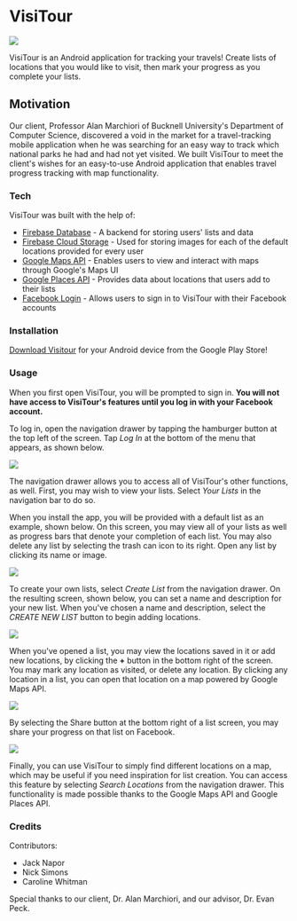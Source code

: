# VisiTour

![](figures/ic_launcherpng)

VisiTour is an Android application for tracking your travels!  Create lists of locations that you would like to visit, then mark your progress as you complete your lists.

## Motivation
Our client, Professor Alan Marchiori of Bucknell University's Department of Computer Science, discovered a void in the market for a travel-tracking mobile application when he was searching for an easy way to track which national parks he had
and had not yet visited.  We built VisiTour to meet the client's wishes for an easy-to-use Android application that enables travel progress tracking with map functionality.  

### Tech

VisiTour was built with the help of:

* [Firebase Database](https://firebase.google.com/) - A backend for storing users' lists and data
* [Firebase Cloud Storage](https://firebase.google.com/docs/storage/) - Used for storing images for each of the default locations provided for every user
* [Google Maps API](https://developers.google.com/maps/documentation/) - Enables users to view and interact with maps through Google's Maps UI  
* [Google Places API](https://developers.google.com/places/web-service/intro) - Provides data about locations that users add to their lists
* [Facebook Login](https://developers.facebook.com/docs/facebook-login/) - Allows users to sign in to VisiTour with their Facebook accounts

### Installation
[Download Visitour](https://goo.gl/y1EbJP) for your Android device from the Google Play Store!

### Usage
When you first open VisiTour, you will be prompted to sign in.  **You will not have access to VisiTour's features until you log in with your Facebook account.**  

To log in, open the navigation drawer by tapping the hamburger button at the top left of the screen.  Tap *Log In* at the bottom of the menu that appears, as shown below.

![](figures/navdrawer.png)

The navigation drawer allows you to access all of VisiTour's other functions, as well.  First, you may wish to view your lists.  Select *Your Lists* in the navigation bar to do so.  

When you install the app, you will be provided with a default list as an example, shown below.  On this screen, you may view all of your lists as well as progress bars that denote your completion of each list.  You may also delete any list by selecting the trash can icon to its right.  Open any list by clicking its name or image.  

![](figures/defaultlist.png)

To create your own lists, select *Create List* from the navigation drawer.  On the resulting screen, shown below, you can set a name and description for your new list.  When you've chosen a name and description, select the *CREATE NEW LIST* button to begin adding locations.  

![](figures/newlist.png)

When you've opened a list, you may view the locations saved in it or add new locations, by clicking the **+** button in the bottom right of the screen.  You may mark any location as visited, or delete any location.  By clicking any location in a list, you can open that location on a map powered by Google Maps API.

![](figures/natparkslist.png)

By selecting the Share button at the bottom right of a list screen, you may share your progress on that list on Facebook.  

![](figures/fbshare.png)

Finally, you can use VisiTour to simply find different locations on a map, which may be useful if you need inspiration for list creation.  You can access this feature by selecting *Search Locations* from the navigation drawer.  This functionality is made possible thanks to the Google Maps API and Google Places API.  

### Credits
Contributors:
* Jack Napor
* Nick Simons
* Caroline Whitman

Special thanks to our client, Dr. Alan Marchiori, and our advisor, Dr. Evan Peck.
